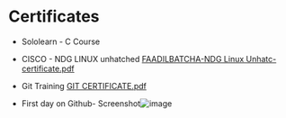 # Certificates
  * Sololearn - C Course
   
  * CISCO - NDG LINUX unhatched
    [FAADILBATCHA-NDG Linux Unhatc-certificate.pdf](https://github.com/Faadilbatcha/M1_First_Project/files/8286693/FAADILBATCHA-NDG.Linux.Unhatc-certificate.pdf)
  * Git Training
    [GIT CERTIFICATE.pdf](https://github.com/Faadilbatcha/M1_SensorsGuide/files/8340629/GIT.CERTIFICATE.pdf)
  * First day on Github- Screenshot![image](https://user-images.githubusercontent.com/101641134/160280394-afdfdd2b-1309-43a0-bf6d-bc3f959d8359.png)
  
